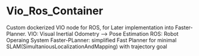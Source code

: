 # Vio_Ros_Container
Custom dockerized VIO node for ROS, for Later implementation into Faster-Planner.
VIO: Visual Inertial Odometry --> Pose Estimation
ROS: Robot Operaing System
Faster-PLanner: simplified Fast Planner for minimal SLAM(SimultaniousLocalizationAndMapping) with trajectory goal
